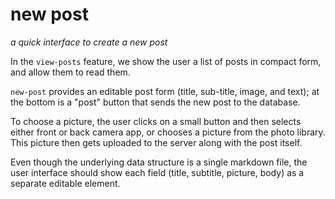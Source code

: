 # new post
*a quick interface to create a new post*

In the `view-posts` feature, we show the user a list of posts in compact form, and allow them to read them.

`new-post` provides an editable post form (title, sub-title, image, and text); at the bottom is a "post" button that sends the new post to the database.

To choose a picture, the user clicks on a small button and then selects either front or back camera app, or chooses a picture from the photo library. This picture then gets uploaded to the server along with the post itself.

Even though the underlying data structure is a single markdown file, the user interface should show each field (title, subtitle, picture, body) as a separate editable element.